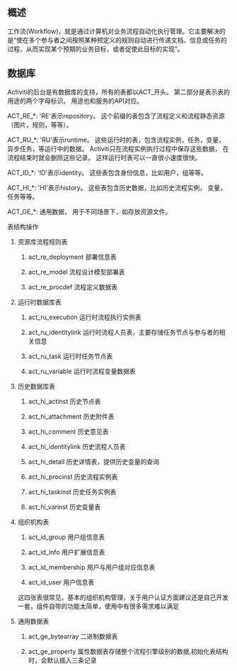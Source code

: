 ## 概述

工作流(Workflow)，就是通过计算机对业务流程自动化执行管理。它主要解决的是“使在多个参与者之间按照某种预定义的规则自动进行传递文档、信息或任务的过程，从而实现某个预期的业务目标，或者促使此目标的实现”。

## 数据库

Activiti的后台是有数据库的支持，所有的表都以ACT_开头。 第二部分是表示表的用途的两个字母标识。 用途也和服务的API对应。

ACT_RE_*: 'RE'表示repository。 这个前缀的表包含了流程定义和流程静态资源 （图片，规则，等等）。

ACT_RU_*: 'RU'表示runtime。 这些运行时的表，包含流程实例，任务，变量，异步任务，等运行中的数据。 Activiti只在流程实例执行过程中保存这些数据， 在流程结束时就会删除这些记录。 这样运行时表可以一直很小速度很快。

ACT_ID_*: 'ID'表示identity。 这些表包含身份信息，比如用户，组等等。

ACT_HI_*: 'HI'表示history。 这些表包含历史数据，比如历史流程实例， 变量，任务等等。

ACT_GE_*: 通用数据， 用于不同场景下，如存放资源文件。

表结构操作

1. 资源库流程规则表

    1) act_re_deployment 部署信息表

    2) act_re_model   流程设计模型部署表

    3) act_re_procdef   流程定义数据表

2. 运行时数据库表

    1) act_ru_execution 运行时流程执行实例表

    2) act_ru_identitylink 运行时流程人员表，主要存储任务节点与参与者的相关信息

    3) act_ru_task 运行时任务节点表

    4) act_ru_variable 运行时流程变量数据表

3. 历史数据库表

    1) act_hi_actinst 历史节点表

    2) act_hi_attachment 历史附件表

    3) act_hi_comment 历史意见表

    4) act_hi_identitylink 历史流程人员表

    5) act_hi_detail 历史详情表，提供历史变量的查询

    6) act_hi_procinst 历史流程实例表

    7) act_hi_taskinst 历史任务实例表

    8) act_hi_varinst 历史变量表

4. 组织机构表

    1) act_id_group 用户组信息表

    2) act_id_info 用户扩展信息表

    3) act_id_membership 用户与用户组对应信息表

    4) act_id_user 用户信息表

    这四张表很常见，基本的组织机构管理，关于用户认证方面建议还是自己开发一套，组件自带的功能太简单，使用中有很多需求难以满足

5. 通用数据表

    1) act_ge_bytearray 二进制数据表

    2) act_ge_property 属性数据表存储整个流程引擎级别的数据,初始化表结构时，会默认插入三条记录
